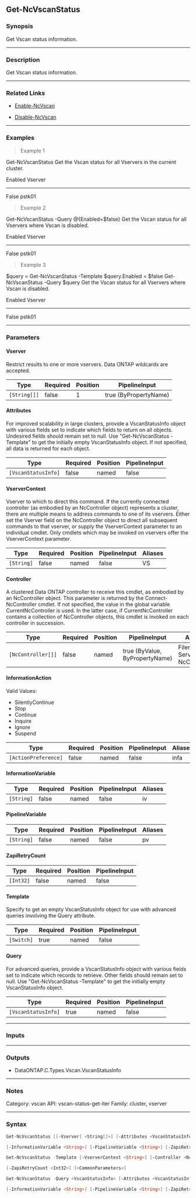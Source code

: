 Get-NcVscanStatus
-----------------

### Synopsis
Get Vscan status information.

---

### Description

Get Vscan status information.

---

### Related Links
* [Enable-NcVscan](Enable-NcVscan)

* [Disable-NcVscan](Disable-NcVscan)

---

### Examples
> Example 1

Get-NcVscanStatus
Get the Vscan status for all Vservers in the current cluster.

Enabled    Vserver
-------    -------
False      pstk01

> Example 2

Get-NcVscanStatus -Query @{Enabled=$false}
Get the Vscan status for all Vservers where Vscan is disabled.

Enabled    Vserver
-------    -------
False      pstk01

> Example 3

$query = Get-NcVscanStatus -Template
$query.Enabled = $false
Get-NcVscanStatus -Query $query
Get the Vscan status for all Vservers where Vscan is disabled.

Enabled    Vserver
-------    -------
False      pstk01

---

### Parameters
#### **Vserver**
Restrict results to one or more vservers.  Data ONTAP wildcards are accepted.

|Type        |Required|Position|PipelineInput        |
|------------|--------|--------|---------------------|
|`[String[]]`|false   |1       |true (ByPropertyName)|

#### **Attributes**
For improved scalability in large clusters, provide a VscanStatusInfo object with various fields set to indicate which fields to return on all objects.  Undesired fields should remain set to null.  Use "Get-NcVscanStatus -Template" to get the initially empty VscanStatusInfo object.  If not specified, all data is returned for each object.

|Type               |Required|Position|PipelineInput|
|-------------------|--------|--------|-------------|
|`[VscanStatusInfo]`|false   |named   |false        |

#### **VserverContext**
Vserver to which to direct this command.  If the currently connected controller (as embodied by an NcController object) represents a cluster, there are multiple means to address commands to one of its vservers.  Either set the Vserver field on the NcController object to direct all subsequent commands to that vserver, or supply the VserverContext parameter to an individual cmdlet.  Only cmdlets which may be invoked on vservers offer the VserverContext parameter.

|Type      |Required|Position|PipelineInput|Aliases|
|----------|--------|--------|-------------|-------|
|`[String]`|false   |named   |false        |VS     |

#### **Controller**
A clustered Data ONTAP controller to receive this cmdlet, as embodied by an NcController object.  This parameter is returned by the Connect-NcController cmdlet.  If not specified, the value in the global variable CurrentNcController is used.  In the latter case, if CurrentNcController contains a collection of NcController objects, this cmdlet is invoked on each controller in succession.

|Type              |Required|Position|PipelineInput                 |Aliases                          |
|------------------|--------|--------|------------------------------|---------------------------------|
|`[NcController[]]`|false   |named   |true (ByValue, ByPropertyName)|Filer<br/>Server<br/>NcController|

#### **InformationAction**

Valid Values:

* SilentlyContinue
* Stop
* Continue
* Inquire
* Ignore
* Suspend

|Type                |Required|Position|PipelineInput|Aliases|
|--------------------|--------|--------|-------------|-------|
|`[ActionPreference]`|false   |named   |false        |infa   |

#### **InformationVariable**

|Type      |Required|Position|PipelineInput|Aliases|
|----------|--------|--------|-------------|-------|
|`[String]`|false   |named   |false        |iv     |

#### **PipelineVariable**

|Type      |Required|Position|PipelineInput|Aliases|
|----------|--------|--------|-------------|-------|
|`[String]`|false   |named   |false        |pv     |

#### **ZapiRetryCount**

|Type     |Required|Position|PipelineInput|
|---------|--------|--------|-------------|
|`[Int32]`|false   |named   |false        |

#### **Template**
Specify to get an empty VscanStatusInfo object for use with advanced queries involving the Query attribute.

|Type      |Required|Position|PipelineInput|
|----------|--------|--------|-------------|
|`[Switch]`|true    |named   |false        |

#### **Query**
For advanced queries, provide a VscanStatusInfo object with various fields set to indicate which records to retrieve.  Other fields should remain set to null.  Use "Get-NcVscanStatus -Template" to get the initially empty VscanStatusInfo object.

|Type               |Required|Position|PipelineInput|
|-------------------|--------|--------|-------------|
|`[VscanStatusInfo]`|true    |named   |false        |

---

### Inputs

---

### Outputs
* DataONTAP.C.Types.Vscan.VscanStatusInfo

---

### Notes
Category: vscan
API: vscan-status-get-iter
Family: cluster, vserver

---

### Syntax
```PowerShell
Get-NcVscanStatus [[-Vserver] <String[]>] [-Attributes <VscanStatusInfo>] [-VserverContext <String>] [-Controller <NcController[]>] [-InformationAction <ActionPreference>] 
```
```PowerShell
[-InformationVariable <String>] [-PipelineVariable <String>] [-ZapiRetryCount <Int32>] [<CommonParameters>]
```
```PowerShell
Get-NcVscanStatus -Template [-VserverContext <String>] [-Controller <NcController[]>] [-InformationAction <ActionPreference>] [-InformationVariable <String>] [-PipelineVariable <String>] 
```
```PowerShell
[-ZapiRetryCount <Int32>] [<CommonParameters>]
```
```PowerShell
Get-NcVscanStatus -Query <VscanStatusInfo> [-Attributes <VscanStatusInfo>] [-VserverContext <String>] [-Controller <NcController[]>] [-InformationAction <ActionPreference>] 
```
```PowerShell
[-InformationVariable <String>] [-PipelineVariable <String>] [-ZapiRetryCount <Int32>] [<CommonParameters>]
```

